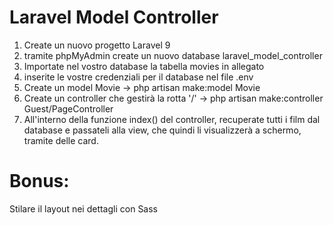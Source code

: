 # Laravel Model Controller
1. Create un nuovo progetto Laravel 9
2. tramite phpMyAdmin create un nuovo database laravel_model_controller
3. Importate nel vostro database la tabella movies in allegato
4. inserite le vostre credenziali per il database nel file .env
5. Create un model Movie -> php artisan make:model Movie
6. Create un controller che gestirà la rotta '/' -> php artisan make:controller Guest/PageController
7. All'interno della funzione index() del controller, recuperate tutti i film dal database e passateli alla view, che quindi li visualizzerà a schermo, tramite delle card.

# Bonus:
Stilare il layout nei dettagli con Sass